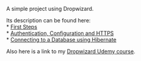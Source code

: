 A simple project using Dropwizard.

Its description can be found here:  
	* [First Steps](http://javaeeeee.blogspot.com/2015/01/getting-started-with-dropwizard-first.html)  
	* [Authentication, Configuration and HTTPS](http://javaeeeee.blogspot.com/2015/02/getting-started-with-dropwizard.html)  
	* [Connecting to a Database using Hibernate](http://javaeeeee.blogspot.ru/2015/11/getting-started-with-dropwizard.html)  

Also here is a link to my [Dropwizard Udemy course](https://www.udemy.com/getting-started-with-dropwizard/?couponCode=bb50).
